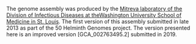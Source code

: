 [//]: # (Created by ./bin/manage_files.pl from ./species/Fasciola_hepatica/PRJNA179522/Fasciola_hepatica_PRJNA179522.assembly.html on Thu Jun 11 13:44:12 2020)
The genome assembly was produced by the [Mitreva laboratory of the Division of Infectious Diseases at theWashington University School of Medicine in St. Louis](https://infectiousdiseases.wustl.edu/people/makedonka-mitreva/). The first version of this assembly submitted in late 2013 as part of the 50 Helminth Genomes project. The version presented here is an improved version [GCA_002763495.2] submitted in 2019.
